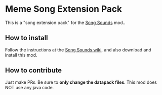 # Meme Song Extension Pack

This is a "song extension pack" for the [Song Sounds](https://github.com/YTG1234/song-sounds/wiki) mod..

## How to install
Follow the instructions at the [Song Sounds wiki](https://github.com/YTG1234/song-sounds/wiki/Installation), and also download and install this mod.

## How to contribute
Just make PRs. Be sure to **only change the datapack files**. This mod does NOT use any java code.
